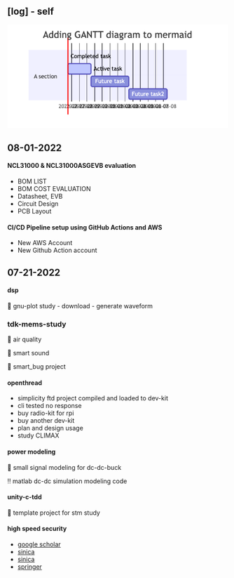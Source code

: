 ## [log] - self

![](./fluxconn_gantt.drawio.png)


## 08-01-2022
#### NCL31000 & NCL31000ASGEVB evaluation

- BOM LIST
- BOM COST EVALUATION
- Datasheet, EVB
- Circuit Design
- PCB Layout

#### CI/CD Pipeline setup using GitHub Actions and AWS
- New AWS Account
- New Github Action account





## 07-21-2022
#### dsp
:open_book: gnu-plot study
    - download
    - generate waveform


### tdk-mems-study
:floppy_disk: air quality

:floppy_disk: smart sound

:floppy_disk: smart_bug project

#### openthread
- simplicity ftd project compiled and loaded to dev-kit
- cli tested no response
- buy radio-kit for rpi
- buy another dev-kit
- plan and design usage
- study CLIMAX

#### power modeling
:open_book: small signal modeling for dc-dc-buck

:bangbang: matlab dc-dc simulation modeling code

#### unity-c-tdd
:open_book: template project for stm study


#### high speed security
* [google scholar](https://scholar.google.com/citations?user=hI3a_oIAAAAJ&hl=en)
* [sinica](https://homepage.iis.sinica.edu.tw/pages/byyang/supervised_en.html)
* [sinica](https://troll.iis.sinica.edu.tw/by-publ/#%E6%BB%B7%E6%95%99%E6%8E%88)
* [springer](https://link.springer.com/content/pdf/10.1007/s13389-012-0027-1.pdf)
